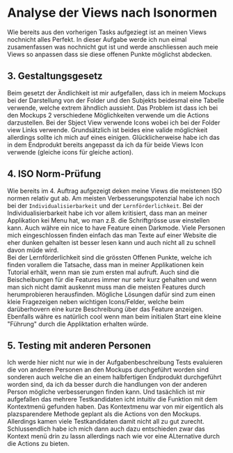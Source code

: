 # Analyse der Views nach Isonormen
Wie bereits aus den vorherigen Tasks aufgeziegt ist an meinen Views nochnicht alles Perfekt. In dieser Aufgabe werde ich nun eimal zusamenfassen was nochnicht gut ist und werde anschliessen auch meie Views so anpassen dass sie diese offenen Punkte möglichst abdecken. 

## 3. Gestaltungsgesetz
Beim gesetzt der Ändlichkeit ist mir aufgefallen, dass ich in meiem Mockups bei der Darstellung von der Folder und den Subjekts beidesmal eine Tabelle verwende, welche extrem ähndlich aussieht. Das Problem ist dass ich bei den Mockups 2 verschiedene Möglichkeiten verwende um die Actions darzustellen. Bei der Sbject View verwende Icons wobei ich bei der Folder view Links verwende. Grundsätzlich ist beides eine valide möglichkeit allerdings sollte ich mich auf eines einigen. Glücklicherweise habe ich das in dem Endprodukt bereits angepasst da ich da für beide Views Icon verwende (gleiche icons für gleiche action).

## 4. ISO Norm-Prüfung
Wie bereits im 4. Auftrag aufgezeigt deken meine Views die meistenen ISO normen relativ gut ab. Am meisten Verbesserungspotenzial habe ich noch bei der `Individualisierbarkeit` und der `Lernförderlichkeit`. Bei der Individualisierbarkeit habe ich vor allem kritisiert, dass man an meiner Applikation kei Menu hat, wo man z.B. die Schriftgrösse usw einstellen kann. Auch währe ein nice to have Feature einen Darkmode. Viele Personen mich eingeschlossen finden einfach das man Texte auf einer Website die eher dunken gehalten ist besser lesen kann und auch nicht all zu schnell davon müde wird. <br/>
Bei der Lernförderlichkeit sind die grössten Offenen Punkte, welche ich finden vorallem die Tatsache, dass man in meiner Applikationen kein Tutorial erhält, wenn man sie zum ersten mal aufruft. Auch sind die Beischeibungen für die Features immer nur sehr kurz gehalten und wenn man sich nicht damit auskennt muss man die meisten Features durch herumprobieren herausfinden. Mögliche Lösungen dafür sind zum einen kleie Fragezeigen neben wichtigen Icons/Felder, welche beim darüberhovern eine kurze Beschreibung über das Feature anzeigen. Ebenfalls währe es natürlich cool wenn man beim initialen Start eine kleine "Führung" durch die Appliktation erhalten würde.  

## 5. Testing mit anderen Personen
Ich werde hier nicht nur wie in der Aufgabenbeschreibung Tests evaluieren die von anderen Personen an den Mockups durchgeführt worden sind sonderen auch welche die an einem halbfertigen Endprodukt durchgeführt worden sind, da ich da besser durch die handlungen von der anderen Person mögliche verbesserungen finden kann. Und tasächlich ist mir aufgefallen das mehrere Testkandidaten icht intuitiv die Funktion mit dem Kontextmenü gefunden haben. Das Kontextmenu war von mir eigentlich als plazsparendere Methode geplant als die Actions von den Mockups. Allerdings kamen viele Testkandidaten damit nicht all zu gut zurecht. Schlussendlich habe ich mich dann auch dazu entschieden zwar das Kontext menü drin zu lassn allerdings nach wie vor eine ALternative durch die Actions zu bieten. 
